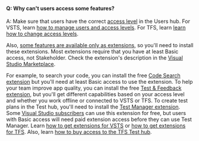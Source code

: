 #### Q: Why can't users access some features?

A:	Make sure that users have the correct 
[access level](https://visualstudio.microsoft.com/team-services/compare-features/) 
in the Users hub. For VSTS, learn [how to manage users and access levels](/vsts/organizations/accounts/add-account-users-assign-access-levels). 
For TFS, learn [learn how to change access levels](/vsts/organizations/security/change-access-levels).  

Also, [some features are available only as extensions](https://visualstudio.microsoft.com/team-services/compare-features/), 
so you'll need to install these extensions. Most extensions require that you have at least Basic access, not Stakeholder.
Check the extension's description in the [Visual Studio Marketplace](https://marketplace.visualstudio.com). 

For example, to search your code, you can install the free 
[Code Search extension](https://marketplace.visualstudio.com/items?itemName=ms.vss-code-search) 
but you'll need at least Basic access to use the extension. 
To help your team improve app quality, you can install the free 
[Test & Feedback extension](https://marketplace.visualstudio.com/items?itemName=ms.vss-exploratorytesting-web), 
but you'll get different capabilities based on your access level 
and whether you work offline or connected to VSTS or TFS. 
To create test plans in the Test hub, you'll need to install the 
[Test Manager extension](https://marketplace.visualstudio.com/items?itemName=ms.vss-testmanager-web). 
Some [Visual Studio subscribers](https://marketplace.visualstudio.com/items?itemName=ms.vss-testmanager-web) 
can use this extension for free, but users with Basic access will need paid extension access before they can use Test Manager. 
Learn [how to get extensions for VSTS](/vsts/marketplace/install-vsts-extension) or 
[how to get extensions for TFS](/vsts/marketplace/get-tfs-extensions). Also, learn 
[how to buy access to the TFS Test hub](/vsts/billing/buy-access-tfs-test-hub).
